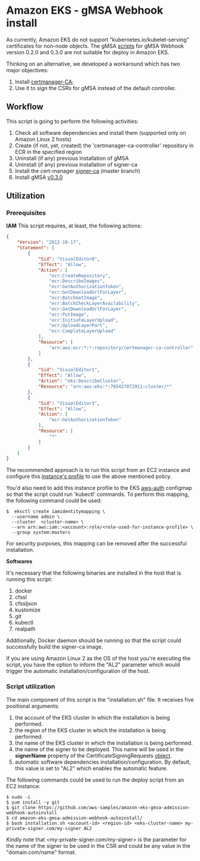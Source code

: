 # Amazon EKS - gMSA Webhook install

As currently, Amazon EKS do not support "kubernetes.io/kubelet-serving" certificates for non-node objects. The gMSA [scripts](https://github.com/kubernetes-sigs/windows-gmsa/blob/master/admission-webhook/deploy/create-signed-cert.sh#L120_) for gMSA Webhook version 0.2.0 and 0.3.0 are not suitable for deploy in Amazon EKS.

Thinking on an alternative, we developed a workaround which has two major objectives:

1. Install [certmanager-CA](https://github.com/cert-manager/signer-ca);
2. Use it to sign the CSRs for gMSA instead of the default controller.

## Workflow

This script is going to perform the following activities:

1. Check all software dependencies and install them (supported only on Amazon Linux 2 hosts)
2. Create (if not, yet, created) the 'certmanager-ca-controller' repository in ECR in the specified region
3. Uninstall (if any) previous installation of gMSA
4. Uninstall (if any) previous installation of signer-ca
5. Install the cert-manager [signer-ca](https://github.com/cert-manager/signer-ca) (master branch)
6. Install gMSA [v0.3.0](https://github.com/kubernetes-sigs/windows-gmsa/releases/tag/v0.3.0)

## Utilization

### Prerequisites

**IAM**
This script requires, at least, the following actions:

```json
{
    "Version": "2012-10-17",
    "Statement": [
        {
            "Sid": "VisualEditor0",
            "Effect": "Allow",
            "Action": [
                "ecr:CreateRepository",
                "ecr:DescribeImages",
                "ecr:GetAuthorizationToken",
                "ecr:GetDownloadUrlForLayer",
                "ecr:BatchGetImage",
                "ecr:BatchCheckLayerAvailability",
                "ecr:GetDownloadUrlForLayer",
                "ecr:PutImage",
                "ecr:InitiateLayerUpload",
                "ecr:UploadLayerPart",
                "ecr:CompleteLayerUpload"
            ],
            "Resource": [
                "arn:aws:ecr:*:*:repository/certmanager-ca-controller"
            ]
        },
        {
            "Sid": "VisualEditor1",
            "Effect": "Allow",
            "Action": "eks:DescribeCluster",
            "Resource": "arn:aws:eks:*:765427072911:cluster/*"
        },
        {
            "Sid": "VisualEditor3",
            "Effect": "Allow",
            "Action": [
                "ecr:GetAuthorizationToken"
            ],
            "Resource": [
                "*"
            ]
        }
    ]
}
```
The recommended approach is to run this script from an EC2 instance and configure this [instance's profile](https://docs.aws.amazon.com/IAM/latest/UserGuide/id_roles_use_switch-role-ec2_instance-profiles.html) to use the above mentioned policy.

You'd also need to add this instance profile to the EKS [aws-auth](https://docs.aws.amazon.com/eks/latest/userguide/add-user-role.html) configmap so that the script could run 'kubectl' commands. To perform this mapping, the following command could be used:

```shell
$  eksctl create iamidentitymapping \
  --username admin \
  --cluster  <cluster-name> \
  --arn arn:aws:iam::<account>:role/<role-used-for-instance-profile> \
  --group system:masters
```

For security purposes, this mapping can be removed after the successful installation.

**Softwares**

It's necessary that the following binaries are installed in the host that is running this script:

1. docker
2. cfssl
3. cfssljson
4. kustomize
5. git
6. kubectl
7. realpath

Additionally, Docker daemon should be running so that the script could successfully build the signer-ca image.

If you are using Amazon Linux 2 as the OS of the host you're executing the script, you have the option to inform the "AL2" parameter which would trigger the automatic installation/configuration of the host.

### Script utilization

The main component of this script is the "installation.sh" file. It receives five positional arguments:

1. the account of the EKS cluster in which the installation is being performed.
2. the region of the EKS cluster in which the installation is being performed.
3. the name of the EKS cluster  in which the installation is being performed.
4. the name of the signer to be deployed. This name will be used in the **signerName** property of the CertificateSigningRequests [object](https://kubernetes.io/docs/reference/generated/kubernetes-api/v1.23/#certificatesigningrequestspec-v1-certificates-k8s-io).
5. automatic software dependencies installation/configuration. By default, this value is set to "AL2" which enables the automatic feature. 

The following commands could be used to run the deploy script from an EC2 instance:

```
$ sudo -i 
$ yum install -y git
$ git clone https://github.com/aws-samples/amazon-eks-gmsa-admission-webhook-autoinstall
$ cd amazon-eks-gmsa-admission-webhook-autoinstall/
$ bash installation.sh <account-id> <region-id> <eks-cluster-name> my-private-signer.com/my-signer AL2
```

Kindly note that <my-private-signer.com/my-signer> is the parameter for the name of the signer to be used in the CSR and could be any value in the "domain.com/name" format.
